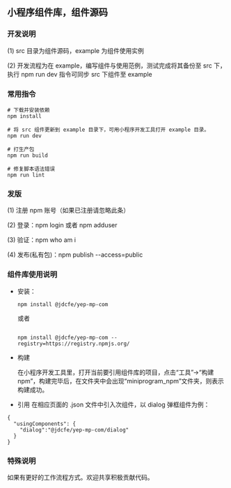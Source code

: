 ## 小程序组件库，组件源码

### 开发说明

(1) src 目录为组件源码，example 为组件使用实例

(2) 开发流程为在 example，编写组件与使用范例，测试完成将其备份至 src 下，
执行 npm run dev 指令可同步 src 下组件至 example

### 常用指令

```
# 下载并安装依赖
npm install 

# 将 src 组件更新到 example 目录下，可用小程序开发工具打开 example 目录。
npm run dev

# 打生产包
npm run build

# 修复脚本语法错误
npm run lint

```

### 发版

(1) 注册 npm 账号（如果已注册请忽略此条）

(2) 登录：npm login 或者 npm adduser

(3) 验证：npm who am i

(4) 发布(私有包)：npm publish --access=public

### 组件库使用说明

- 安装：

  ```
  npm install @jdcfe/yep-mp-com
  
  ```
  或者
  
  ```
  
  npm install @jdcfe/yep-mp-com --registry=https://registry.npmjs.org/
  
  ```
  
- 构建

  在小程序开发工具里，打开当前要引用组件库的项目，点击“工具”->“构建npm”，构建完毕后，在文件夹中会出现“miniprogram_npm”文件夹，则表示构建成功。

- 引用
  在相应页面的 .json 文件中引入次组件，以 dialog 弹框组件为例：

```
{
  "usingComponents": {
    "dialog":"@jdcfe/yep-mp-com/dialog"
  }
}

```

### 特殊说明

如果有更好的工作流程方式。欢迎共享积极贡献代码。
